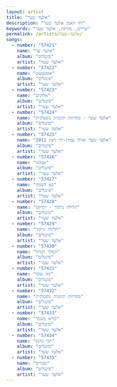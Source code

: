 ```yaml
---
layout: artist
title: "אלעד שער"
description: "דף האמן אלעד שער"
keywords: "שירים, מוזיקה, אלעד שער"
permalink: /artists/אלעד-שער/
songs:
  - number: "57421"
    name: "אושר עד"
    album: "סינגלים"
    artist: "אלעד שער"
  - number: "57422"
    name: "אזמנטעש"
    album: "סינגלים"
    artist: "אלעד שער"
  - number: "57423"
    name: "אלוקים"
    album: "סינגלים"
    artist: "אלעד שער"
  - number: "57424"
    name: "אלעד שער - מחרוזת תימנית נוסטלגית"
    album: "סינגלים"
    artist: "אלעד שער"
  - number: "57425"
    name: "אלעד שער ואיתי עמרן-יהי רצון 2011"
    album: "סינגלים"
    artist: "אלעד שער"
  - number: "57426"
    name: "אמונה"
    album: "סינגלים"
    artist: "אלעד שער"
  - number: "57427"
    name: "בא לשמח"
    album: "סינגלים"
    artist: "אלעד שער"
  - number: "57428"
    name: "הלילה נרקוד - רמיקס"
    album: "סינגלים"
    artist: "אלעד שער"
  - number: "57429"
    name: "הלילה נרקוד"
    album: "סינגלים"
    artist: "אלעד שער"
  - number: "57430"
    name: "המלך הגדול"
    album: "סינגלים"
    artist: "אלעד שער"
  - number: "57431"
    name: "מה טובו"
    album: "סינגלים"
    artist: "אלעד שער"
  - number: "57432"
    name: "מחרוזת תימנית נוסטלגית"
    album: "סינגלים"
    artist: "אלעד שער"
  - number: "57433"
    name: "קורא בשמך"
    album: "סינגלים"
    artist: "אלעד שער"
  - number: "57434"
    name: "רבי נחמן"
    album: "סינגלים"
    artist: "אלעד שער"
  - number: "57435"
    name: "שברים"
    album: "סינגלים"
    artist: "אלעד שער"
---
```

